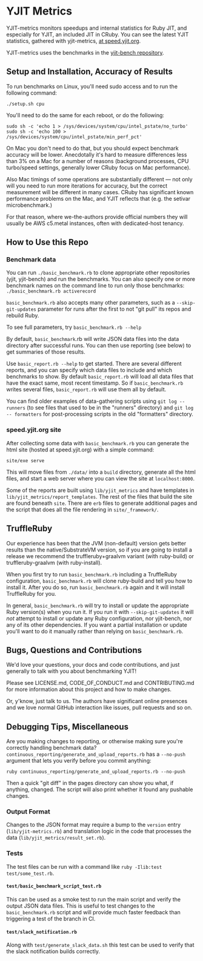 # YJIT Metrics

YJIT-metrics monitors speedups and internal statistics for Ruby JIT,
and especially for YJIT, an included JIT in CRuby. You can see
the latest YJIT statistics, gathered with yjit-metrics,
[at speed.yjit.org](https://speed.yjit.org).

YJIT-metrics uses the benchmarks in the
[yjit-bench repository](https://github.com/Shopify/yjit-bench).

## Setup and Installation, Accuracy of Results

To run benchmarks on Linux, you'll need sudo access and to run the following command:

    ./setup.sh cpu

You'll need to do the same for each reboot, or do the following:

    sudo sh -c 'echo 1 > /sys/devices/system/cpu/intel_pstate/no_turbo'
    sudo sh -c 'echo 100 > /sys/devices/system/cpu/intel_pstate/min_perf_pct'

On Mac you don't need to do that, but you should expect benchmark accuracy will be lower. Anecdotally it's hard to measure differences less than 3% on a Mac for a number of reasons (background processes, CPU turbo/speed settings, generally lower CRuby focus on Mac performance).

Also Mac timings of some operations are substantially different &mdash; not only will you need to run more iterations for accuracy, but the correct measurement will be different in many cases. CRuby has significant known performance problems on the Mac, and YJIT reflects that (e.g. the setivar microbenchmark.)

For that reason, where we-the-authors provide official numbers they will usually be AWS c5.metal instances, often with dedicated-host tenancy.

## How to Use this Repo

### Benchmark data

You can run `./basic_benchmark.rb` to clone appropriate other repositories (yjit, yjit-bench) and run the benchmarks. You can also specify one or more benchmark names on the command line to run only those benchmarks: `./basic_benchmark.rb activerecord`

`basic_benchmark.rb` also accepts many other parameters, such as a `--skip-git-updates` parameter for runs after the first to not "git pull" its repos and rebuild Ruby.

To see full parameters, try `basic_benchmark.rb --help`

By default, `basic_benchmark`.rb will write JSON data files into the data directory after successful runs. You can then use reporting (see below) to get summaries of those results.

Use `basic_report.rb --help` to get started. There are several different reports, and you can specify which data files to include and which benchmarks to show. By default `basic_report.rb` will load all data files that have the exact same, most recent timestamp. So if `basic_benchmark.rb` writes several files, `basic_report.rb` will use them all by default.

You can find older examples of data-gathering scripts using `git log -- runners` (to see files that used to be in the "runners" directory) and `git log -- formatters` for post-processing scripts in the old "formatters" directory.


### speed.yjit.org site

After collecting some data with `basic_benchmark.rb` you can generate the html
site (hosted at speed.yjit.org) with a simple command:

`site/exe serve`

This will move files from `./data/` into a `build` directory,
generate all the html files, and start a web server where you can view the site at `localhost:8000`.

Some of the reports are built using `lib/yjit_metrics` and have templates in
`lib/yjit_metrics/report_templates`.
The rest of the files that build the site are found beneath `site`.
There are `erb` files to generate additional pages
and the script that does all the file rendering in `site/_framework/`.


## TruffleRuby

Our experience has been that the JVM (non-default) version gets better results than the native/SubstrateVM version, so if you are going to install a release we recommend the truffleruby+graalvm variant (with ruby-build) or truffleruby-graalvm (with ruby-install).

When you first try to run `basic_benchmark.rb` including a TruffleRuby configuration, `basic_benchmark.rb` will clone ruby-build and tell you how to install it. After you do so, run `basic_benchmark.rb` again and it will install TruffleRuby for you.

In general, `basic_benchmark.rb` will try to install or update the appropriate Ruby version(s) when you run it. If you run it with `--skip-git-updates` it will *not* attempt to install or update any Ruby configuration, nor yjit-bench, nor any of its other dependencies. If you want a partial installation or update you'll want to do it manually rather than relying on `basic_benchmark.rb`.

## Bugs, Questions and Contributions

We'd love your questions, your docs and code contributions, and just generally to talk with you about benchmarking YJIT!

Please see LICENSE.md, CODE_OF_CONDUCT.md and CONTRIBUTING.md for more information about this project and how to make changes.

Or, y'know, just talk to us. The authors have significant online presences and we love normal GitHub interaction like issues, pull requests and so on.

## Debugging Tips, Miscellaneous

Are you making changes to reporting, or otherwise making sure you're correctly handling benchmark data? `continuous_reporting/generate_and_upload_reports.rb` has a `--no-push` argument that lets you verify before you commit anything:

    ruby continuous_reporting/generate_and_upload_reports.rb --no-push

Then a quick "git diff" in the pages directory can show you what, if anything, changed. The script will also print whether it found any pushable changes.

### Output Format

Changes to the JSON format may require a bump to the `version` entry (`lib/yjit-metrics.rb`)
and translation logic in the code that processes the data (`lib/yjit_metrics/result_set.rb`).

### Tests

The test files can be run with a command like `ruby -Ilib:test test/some_test.rb`.

#### `test/basic_benchmark_script_test.rb`

This can be used as a smoke test to run the main script and verify the output JSON data files.
This is useful to test changes to the `basic_benchmark.rb` script and will provide much faster feedback than triggering a test of the branch in CI.

#### `test/slack_notification.rb`

Along with `test/generate_slack_data.sh` this test can be used to verify that
the slack notification builds correctly.
